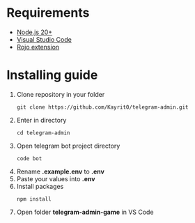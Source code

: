 # Requirements

-   [Node.js 20+](https://nodejs.org/en)
-   [Visual Studio Code](https://code.visualstudio.com/)
-   [Rojo extension](https://rojo.space/docs/v7/getting-started/installation/)

# Installing guide

1. Clone repository in your folder
    ```
    git clone https://github.com/Kayrit0/telegram-admin.git
    ```
2. Enter in directory
    ```
    cd telegram-admin
    ```
3. Open telegram bot project directory
    ```
    code bot
    ```
4. Rename **.example.env** to **.env**
5. Paste your values into **.env**
6. Install packages
    ```
    npm install
    ```
7. Open folder **telegram-admin-game** in VS Code
